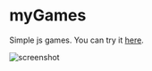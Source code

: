 myGames
=======

Simple js games. You can try it [here](http://ilian6806.telerik-students.org/Projects.html).

![screenshot](http://ilian-iliev.com/resources/minigames.jpg)
